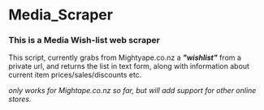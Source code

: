 # Media_Scraper

### This is a Media Wish-list web scraper 

This script, currently grabs from Mightyape.co.nz a _**"wishlist"**_ from a private url, and returns the list 
in text form, along with information about current item prices/sales/discounts etc.

*only works for Mightape.co.nz so far, but will add support for other online stores.*
